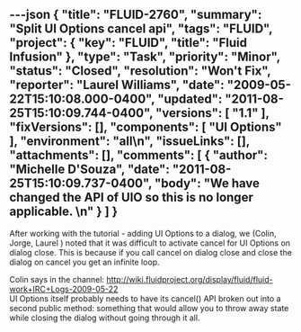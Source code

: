 ---json
{
  "title": "FLUID-2760",
  "summary": "Split UI Options cancel api",
  "tags": "FLUID",
  "project": {
    "key": "FLUID",
    "title": "Fluid Infusion"
  },
  "type": "Task",
  "priority": "Minor",
  "status": "Closed",
  "resolution": "Won't Fix",
  "reporter": "Laurel Williams",
  "date": "2009-05-22T15:10:08.000-0400",
  "updated": "2011-08-25T15:10:09.744-0400",
  "versions": [
    "1.1"
  ],
  "fixVersions": [],
  "components": [
    "UI Options"
  ],
  "environment": "all\n",
  "issueLinks": [],
  "attachments": [],
  "comments": [
    {
      "author": "Michelle D'Souza",
      "date": "2011-08-25T15:10:09.737-0400",
      "body": "We have changed the API of UIO so this is no longer applicable.&#x20;\n"
    }
  ]
}
---
After working with the tutorial - adding UI Options to a dialog, we (Colin, Jorge, Laurel ) noted that it was difficult to activate cancel for UI Options on dialog close. This is because if you call cancel on dialog close and close the dialog on cancel you get an infinite loop.

Colin says in the channel: <http://wiki.fluidproject.org/display/fluid/fluid-work+IRC+Logs-2009-05-22>\
UI Options itself probably needs to have its cancel() API broken out into a second public method: something that would allow you to throw away state while closing the dialog without going through it all.

        